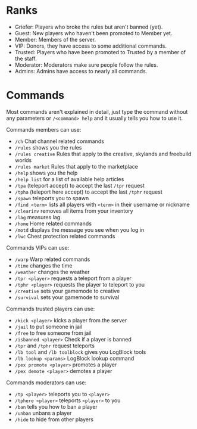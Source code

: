 Ranks
=====

- Griefer: Players who broke the rules but aren't banned (yet).
- Guest: New players who haven't been promoted to Member yet.
- Member: Members of the server.
- VIP: Donors, they have access to some additional commands.
- Trusted: Players who have been promoted to Trusted by a member of the staff.
- Moderator: Moderators make sure people follow the rules.
- Admins: Admins have access to nearly all commands.

Commands
========

Most commands aren't explained in detail, just type the command without any parameters or `/<command> help` and it usually tells you how to use it.

Commands members can use:

- `/ch` Chat channel related commands
- `/rules` shows you the rules
- `/rules creative` Rules that apply to the creative, skylands and freebuild worlds
- `/rules market` Rules that apply to the marketplace
- `/help` shows you the help
- `/help list` for a list of available help articles
- `/tpa` (teleport accept) to accept the last `/tpr` request
- `/tpha` (teleport here accept) to accept the last `/tphr` request
- `/spawn` teleports you to spawn
- `/find <term>` lists all players with `<term>` in their username or nickname
- `/clearinv` removes all items from your inventory
- `/lag` measures lag
- `/home` Home related commands
- `/motd` displays the message you see when you log in
- `/lwc` Chest protection related commands

Commands VIPs can use:

- `/warp` Warp related commands
- `/time` changes the time
- `/weather` changes the weather
- `/tpr <player>` requests a teleport from a player
- `/tphr <player>` requests the player to teleport to you
- `/creative` sets your gamemode to creative
- `/survival` sets your gamemode to survival

Commands trusted players can use:

- `/kick <player>` kicks a player from the server
- `/jail` to put someone in jail
- `/free` to free someone from jail
- `/isbanned <player>` Check if a player is banned
- `/tpr` and `/tphr` request teleports
- `/lb tool` and `/lb toolblock` gives you LogBlock tools
- `/lb lookup <params>` LogBlock lookup command
- `/pex promote <player>` promotes a player
- `/pex demote <player>` demotes a player

Commands moderators can use:

- `/tp <player>` teleports you to `<player>`
- `/tphere <player>` teleports `<player>` to you
- `/ban` tells you how to ban a player
- `/unban` unbans a player
- `/hide` to hide from other players
